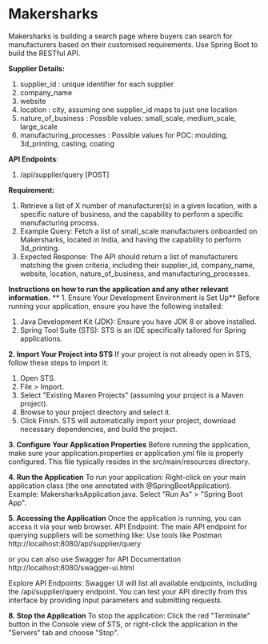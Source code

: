 # Makersharks
Makersharks is building a search page where buyers can search for manufacturers based on their customised requirements.
Use Spring Boot to build the RESTful API.


**Supplier  Details:**
1. supplier_id : unique identifier for each supplier
2. company_name
3. website
4. location : city, assuming one supplier_id maps to just one location
5. nature_of_business : Possible values: small_scale, medium_scale, large_scale
6. manufacturing_processes : Possible values for POC: moulding, 3d_printing, casting, coating

**API Endpoints**:
1. /api/supplier/query [POST]

**Requirement:**
1. Retrieve a list of X number of manufacturer(s) in a given location, with a specific nature of business, and the capability to perform a specific manufacturing process.
2. Example Query: Fetch a list of small_scale manufacturers onboarded on Makersharks, located in India, and having the capability to perform 3d_printing.
3. Expected Response: The API should return a list of manufacturers matching the given criteria, including their supplier_id, company_name, website, location, nature_of_business, and manufacturing_processes.

**Instructions on how to run the application and any other relevant information.**
** 1. Ensure Your Development Environment is Set Up**
Before running your application, ensure you have the following installed:
1. Java Development Kit (JDK): Ensure you have JDK 8 or above installed.
2. Spring Tool Suite (STS): STS is an IDE specifically tailored for Spring applications.

**2. Import Your Project into STS**
If your project is not already open in STS, follow these steps to import it:
1. Open STS.
2. File > Import.
3. Select "Existing Maven Projects" (assuming your project is a Maven project).
4. Browse to your project directory and select it.
5. Click Finish.
STS will automatically import your project, download necessary dependencies, and build the project.

**3. Configure Your Application Properties**
Before running the application, make sure your application.properties or application.yml file is properly configured. This file typically resides in the src/main/resources directory.

**4. Run the Application**
To run your application:
Right-click on your main application class (the one annotated with @SpringBootApplication).
Example: MakersharksApplication.java.
Select "Run As" > "Spring Boot App".

**5. Accessing the Application**
Once the application is running, you can access it via your web browser.
API Endpoint: The main API endpoint for querying suppliers will be something like:
Use tools like Postman
http://localhost:8080/api/supplier/query

or you can also use Swagger for API Documentation
http://localhost:8080/swagger-ui.html

Explore API Endpoints: Swagger UI will list all available endpoints, including the /api/supplier/query endpoint. 
You can test your API directly from this interface by providing input parameters and submitting requests.

**8. Stop the Application**
To stop the application:
Click the red "Terminate" button in the Console view of STS, or right-click the application in the "Servers" tab and choose "Stop".
